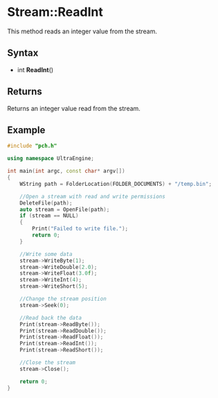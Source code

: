 # Stream::ReadInt #
This method reads an integer value from the stream.

## Syntax ##
- int **ReadInt**()

## Returns ##
Returns an integer value read from the stream.

## Example

```c++
#include "pch.h"

using namespace UltraEngine;

int main(int argc, const char* argv[])
{
    WString path = FolderLocation(FOLDER_DOCUMENTS) + "/temp.bin";

    //Open a stream with read and write permissions
    DeleteFile(path);
    auto stream = OpenFile(path);
    if (stream == NULL)
    {
        Print("Failed to write file.");
        return 0;
    }

    //Write some data
    stream->WriteByte(1);
    stream->WriteDouble(2.0);
    stream->WriteFloat(3.0f);
    stream->WriteInt(4);
    stream->WriteShort(5);

    //Change the stream position
    stream->Seek(0);

    //Read back the data
    Print(stream->ReadByte());
    Print(stream->ReadDouble());
    Print(stream->ReadFloat());
    Print(stream->ReadInt());
    Print(stream->ReadShort());

    //Close the stream
    stream->Close();

    return 0;
}
```